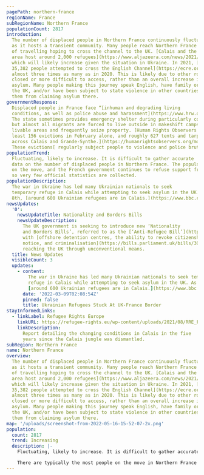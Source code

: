 ```yaml
---
pagePath: northern-france
regionName: France
subRegionName: Northern France
populationCount: 2817
introduction:
  The number of displaced people in Northern France continuously fluctuates,
  as it hosts a transient community. Many people reach Northern France after months
  of travelling hoping to cross the channel to the UK. [Calais and the surrounding
  area host around 2,000 refugees](https://www.aljazeera.com/news/2021/12/23/we-all-get-scared-migrants-in-calais-face-fear-determination),
  which will likely increase given the situation in Ukraine. In 2021, [an estimated
  35,382 people attempted to cross the English Channel](https://ecre.org/channel-crossings-soar-in-2021-with-no-legal-routes-fears-for-displaced-following-calais-funding-cut-warm-welcome-illusive-as-resettlement-flops/),
  almost three times as many as in 2020. This is likely due to other routes being
  closed or more difficult to access, rather than an overall increase in people seeking
  asylum. Many people making this journey speak English, have family or friends in
  the UK, and/or have been subject to state violence in other countries, deterring
  them from claiming asylum there.
governmentResponse:
  Displaced people in France face “[inhuman and degrading living
  conditions, as well as police abuse and harassment](https://www.hrw.org/world-report/2021/country-chapters/france).”
  The state sometimes provides emergency shelter during particularly cold weather,
  but almost all migrants are forced to live outside in makeshift camps. Police minimise
  livable areas and frequently seize property. [Human Rights Observers witnessed at
  least 156 evictions in February alone, and roughly 627 tents and tarps were destroyed
  across Calais and Grande-Synthe.](https://humanrightsobservers.org/monthly-observations/)
  These evictions[ regularly subject people to violence and police brutality](http://www.laubergedesmigrants.fr/wp-content/uploads/2021/05/HRO-2020-Annual-Report_All.pdf).
populationTrend:
  Fluctuating, likely to increase. It is difficult to gather accurate
  data on the number of displaced people in Northern France. The population is largely
  on the move, and the French government continues to refuse support from the UN,
  so very few official statistics are collected.
populationDescription:
  The war in Ukraine has led many Ukrainian nationals to seek
  temporary refuge in Calais while attempting to seek asylum in the UK. As of March
  8th, [around 600 Ukrainian refugees are in Calais.](https://www.bbc.com/news/uk-wales-politics-60664557)
newsUpdates:
  '0':
    newsUpdateTitle: Nationality and Borders Bills
    newsUpdateDescription:
      The UK government is seeking to introduce new ‘Nationality
      and Borders Bills’, referred to as the [‘Anti-Refugee Bill’](https://www.unhcr.org/uk/news/press/2022/3/621fa0a14/unhcr-welcomes-lords-amendments-to-the-nationality-and-borders-bill-and.html),
      with [offshore detention centres, the ability to revoke citizenship without
      notice, and criminalisation](https://bills.parliament.uk/bills/3023) of people
      reaching the UK through unconventional means.
  title: News Updates
  visibleCount: 3
  updates:
    - content:
        The war in Ukraine has led many Ukrainian nationals to seek temporary
        refuge in Calais while attempting to seek asylum in the UK. As of March 8th,
        [around 600 Ukrainian refugees are in Calais.](https://www.bbc.com/news/uk-wales-politics-60664557)
      date: '2022-03-09T02:08:54Z'
      pinned: false
      title: Ukrainian Refugees Stuck At UK-France Border
stayInformedLinks:
  - linkLabel: Refugee Rights Europe
    linkURL: https://refugee-rights.eu/wp-content/uploads/2021/08/RRE_FiveYearsOn.pdf
    linkDescription:
      Report detailing the changing conditions in Calais in the five
      years since the Calais jungle was dismantled.
subRegion: Northern France
name: Northern France
overview:
  The number of displaced people in Northern France continuously fluctuates,
  as it hosts a transient community. Many people reach Northern France after months
  of travelling hoping to cross the channel to the UK. [Calais and the surrounding
  area host around 2,000 refugees](https://www.aljazeera.com/news/2021/12/23/we-all-get-scared-migrants-in-calais-face-fear-determination),
  which will likely increase given the situation in Ukraine. In 2021, [an estimated
  35,382 people attempted to cross the English Channel](https://ecre.org/channel-crossings-soar-in-2021-with-no-legal-routes-fears-for-displaced-following-calais-funding-cut-warm-welcome-illusive-as-resettlement-flops/),
  almost three times as many as in 2020. This is likely due to other routes being
  closed or more difficult to access, rather than an overall increase in people seeking
  asylum. Many people making this journey speak English, have family or friends in
  the UK, and/or have been subject to state violence in other countries, deterring
  them from claiming asylum there.
map: '/uploads/screenshot-from-2022-05-16-15-52-07-2x.png'
population:
  count: 2817
  trend: Increasing
  description: |-
    Fluctuating, likely to increase. It is difficult to gather accurate data on the number of displaced people in Northern France. The population is largely on the move, and the French government continues to refuse support from the UN, so very few official statistics are collected.

    There are typically the most people on the move in Northern France during the summer months, with the least during the winter.
---
```

